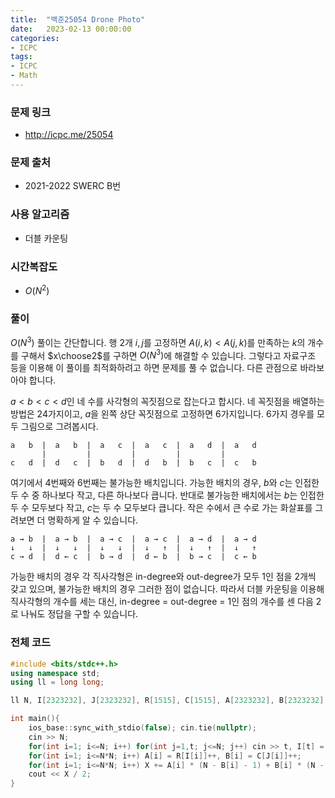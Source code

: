 ```yaml
---
title:  "백준25054 Drone Photo"
date:   2023-02-13 00:00:00
categories:
- ICPC
tags:
- ICPC
- Math
---
```


### 문제 링크
* http://icpc.me/25054

### 문제 출처
* 2021-2022 SWERC B번

### 사용 알고리즘
* 더블 카운팅

### 시간복잡도
* $O(N^2)$

### 풀이
$O(N^3)$ 풀이는 간단합니다. 행 2개 $i, j$를 고정하면 $A(i,k) < A(j,k)$를 만족하는 $k$의 개수를 구해서 $x\choose2$를 구하면 $O(N^3)$에 해결할 수 있습니다. 그렇다고 자료구조 등을 이용해 이 풀이를 최적화하려고 하면 문제를 풀 수 없습니다. 다른 관점으로 바라보아야 합니다.

$a < b < c < d$인 네 수를 사각형의 꼭짓점으로 잡는다고 합시다. 네 꼭짓점을 배열하는 방법은 24가지이고, $a$을 왼쪽 상단 꼭짓점으로 고정하면 6가지입니다. 6가지 경우를 모두 그림으로 그려봅시다.

```
a   b  |  a   b  |  a   c  |  a   c  |  a   d  |  a   d
       |         |         |         |         |        
c   d  |  d   c  |  b   d  |  d   b  |  b   c  |  c   b
```

여기에서 4번째와 6번째는 불가능한 배치입니다. 가능한 배치의 경우, $b$와 $c$는 인접한 두 수 중 하나보다 작고, 다른 하나보다 큽니다. 반대로 불가능한 배치에서는 $b$는 인접한 두 수 모두보다 작고, $c$는 두 수 모두보다 큽니다. 작은 수에서 큰 수로 가는 화살표를 그려보면 더 명확하게 알 수 있습니다.

```
a → b  |  a → b  |  a → c  |  a → c  |  a → d  |  a → d
↓   ↓  |  ↓   ↓  |  ↓   ↓  |  ↓   ↑  |  ↓   ↑  |  ↓   ↑
c → d  |  d ← c  |  b → d  |  d ← b  |  b → c  |  c ← b
```

가능한 배치의 경우 각 직사각형은 in-degree와 out-degree가 모두 1인 점을 2개씩 갖고 있으며, 불가능한 배치의 경우 그러한 점이 없습니다. 따라서 더블 카운팅을 이용해 직사각형의 개수를 세는 대신, in-degree = out-degree = 1인 점의 개수를 센 다음 2로 나눠도 정답을 구할 수 있습니다.

### 전체 코드
```cpp
#include <bits/stdc++.h>
using namespace std;
using ll = long long;

ll N, I[2323232], J[2323232], R[1515], C[1515], A[2323232], B[2323232], X;

int main(){
    ios_base::sync_with_stdio(false); cin.tie(nullptr);
    cin >> N;
    for(int i=1; i<=N; i++) for(int j=1,t; j<=N; j++) cin >> t, I[t] = i, J[t] = j;
    for(int i=1; i<=N*N; i++) A[i] = R[I[i]]++, B[i] = C[J[i]]++;
    for(int i=1; i<=N*N; i++) X += A[i] * (N - B[i] - 1) + B[i] * (N - A[i] - 1);
    cout << X / 2;
}
```
